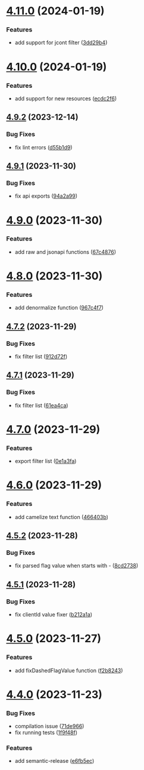 # [4.11.0](https://github.com/commercelayer/commercelayer-cli-core/compare/v4.10.0...v4.11.0) (2024-01-19)


### Features

* add support for jcont filter ([3dd29b4](https://github.com/commercelayer/commercelayer-cli-core/commit/3dd29b40178fe34d728f05e69d5a599c1fcc6784))

# [4.10.0](https://github.com/commercelayer/commercelayer-cli-core/compare/v4.9.2...v4.10.0) (2024-01-19)


### Features

* add support for new resources ([ecdc2f6](https://github.com/commercelayer/commercelayer-cli-core/commit/ecdc2f6aeddd1c155c37f5dd28d60e002e70c422))

## [4.9.2](https://github.com/commercelayer/commercelayer-cli-core/compare/v4.9.1...v4.9.2) (2023-12-14)


### Bug Fixes

* fix lint errors ([d55b1d9](https://github.com/commercelayer/commercelayer-cli-core/commit/d55b1d98537010784d4feb6e7ac2cc9fdfdf5985))

## [4.9.1](https://github.com/commercelayer/commercelayer-cli-core/compare/v4.9.0...v4.9.1) (2023-11-30)


### Bug Fixes

* fix api exports ([94a2a99](https://github.com/commercelayer/commercelayer-cli-core/commit/94a2a99a862308944cc86684f587ba8bb72741e7))

# [4.9.0](https://github.com/commercelayer/commercelayer-cli-core/compare/v4.8.0...v4.9.0) (2023-11-30)


### Features

* add raw and jsonapi functions ([67c4876](https://github.com/commercelayer/commercelayer-cli-core/commit/67c48764744668b01542d8ed4339ed793be01dbb))

# [4.8.0](https://github.com/commercelayer/commercelayer-cli-core/compare/v4.7.2...v4.8.0) (2023-11-30)


### Features

* add denormalize function ([967c4f7](https://github.com/commercelayer/commercelayer-cli-core/commit/967c4f7d07cacdcccf16df3144bd4c9ad9b9a0b1))

## [4.7.2](https://github.com/commercelayer/commercelayer-cli-core/compare/v4.7.1...v4.7.2) (2023-11-29)


### Bug Fixes

* fix filter list ([912d72f](https://github.com/commercelayer/commercelayer-cli-core/commit/912d72fff5cc3e39f60a50b9bd428a43d47c133a))

## [4.7.1](https://github.com/commercelayer/commercelayer-cli-core/compare/v4.7.0...v4.7.1) (2023-11-29)


### Bug Fixes

* fix filter list ([61ea4ca](https://github.com/commercelayer/commercelayer-cli-core/commit/61ea4cabd97d3768cd4c11ace216e6c6e0d0817f))

# [4.7.0](https://github.com/commercelayer/commercelayer-cli-core/compare/v4.6.0...v4.7.0) (2023-11-29)


### Features

* export filter list ([0e1a3fa](https://github.com/commercelayer/commercelayer-cli-core/commit/0e1a3fa9ec7152d65ecf32f9b321d0833467c574))

# [4.6.0](https://github.com/commercelayer/commercelayer-cli-core/compare/v4.5.2...v4.6.0) (2023-11-29)


### Features

* add camelize text function ([466403b](https://github.com/commercelayer/commercelayer-cli-core/commit/466403b4a77bb0f37a6171956cd3dbe736201d4c))

## [4.5.2](https://github.com/commercelayer/commercelayer-cli-core/compare/v4.5.1...v4.5.2) (2023-11-28)


### Bug Fixes

* fix parsed flag value when starts with - ([8cd2738](https://github.com/commercelayer/commercelayer-cli-core/commit/8cd2738209b48d401174aaefe8e360f1f6a0e4f3))

## [4.5.1](https://github.com/commercelayer/commercelayer-cli-core/compare/v4.5.0...v4.5.1) (2023-11-28)


### Bug Fixes

* fix clientId value fixer ([b212a1a](https://github.com/commercelayer/commercelayer-cli-core/commit/b212a1a827e0db99128f56c76f8b2fde219238b9))

# [4.5.0](https://github.com/commercelayer/commercelayer-cli-core/compare/v4.4.0...v4.5.0) (2023-11-27)


### Features

* add fixDashedFlagValue function ([f2b8243](https://github.com/commercelayer/commercelayer-cli-core/commit/f2b82439fc69d721caea872da99e170d0135afa0))

# [4.4.0](https://github.com/commercelayer/commercelayer-cli-core/compare/v4.3.3...v4.4.0) (2023-11-23)


### Bug Fixes

* compilation issue ([71de966](https://github.com/commercelayer/commercelayer-cli-core/commit/71de9663af4eda69dd4e9d4cbbb16bc7ddd9f18d))
* fix running tests ([1f9f48f](https://github.com/commercelayer/commercelayer-cli-core/commit/1f9f48f7e080e6c0b6ecd80bc3cd4e11a9ca26ff))


### Features

* add semantic-release ([e6fb5ec](https://github.com/commercelayer/commercelayer-cli-core/commit/e6fb5ec26efb64cb200afe39d58633b82562b06a))
